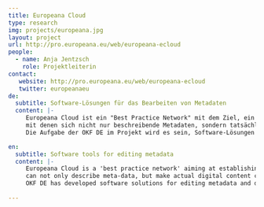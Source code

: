 ```yaml
---
title: Europeana Cloud
type: research
img: projects/europeana.jpg
layout: project
url: http://pro.europeana.eu/web/europeana-ecloud
people:
  - name: Anja Jentzsch
    role: Projektleiterin
contact:
   website: http://pro.europeana.eu/web/europeana-ecloud
   twitter: europeanaeu
de:
  subtitle: Software-Lösungen für das Bearbeiten von Metadaten
  content: |-
     Europeana Cloud ist ein "Best Practice Network" mit dem Ziel, ein Cloud-basiertes System für Europeana und nationale Aggregatoren zu etablieren und geeignete Werkzeuge zu entwickeln, 
     mit denen sich nicht nur beschreibende Metadaten, sondern tatsächliche digitalisierte Inhalte miteinander verknüpfen und bearbeiten lassen. 
     Die Aufgabe der OKF DE im Projekt wird es sein, Software-Lösungen für das Bearbeiten von Metadaten und digitalisierten Objekten in einer Cloud-Infrastruktur zu entwickeln.

en:
  subtitle: Software tools for editing metadata
  content: |-
     Europeana Cloud is a 'best practice network' aiming at establishing a cloud-based system for the Europeana and national aggregators in order to develop tools that 
     can not only describe meta-data, but make actual digital content connected, accessible and editable. 
     OKF DE has developed software solutions for editing metadata and digital content in a cloud-infrastructure for the project. 
     
---
```

